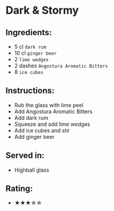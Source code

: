 # Dark & Stormy

## Ingredients:
- 5 cl `dark rum`
- 10 cl `ginger beer`
- 2 `lime wedges`
- 2 dashes `Angostura Aromatic Bitters`
- 8 `ice cubes`

## Instructions:
- Rub the glass with lime peel
- Add Angostura Aromatic Bitters
- Add dark rum
- Squeeze and add lime wedges
- Add ice cubes and stir
- Add ginger beer

## Served in:
- Highball glass

## Rating:
- ★★★☆☆